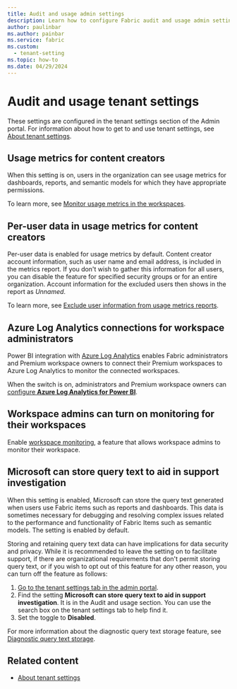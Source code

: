 ```yaml
---
title: Audit and usage admin settings
description: Learn how to configure Fabric audit and usage admin settings.
author: paulinbar
ms.author: painbar
ms.service: fabric
ms.custom:
  - tenant-setting
ms.topic: how-to
ms.date: 04/29/2024
---
```


# Audit and usage tenant settings

These settings are configured in the tenant settings section of the Admin portal. For information about how to get to and use tenant settings, see [About tenant settings](tenant-settings-index.md).

## Usage metrics for content creators

When this setting is on, users in the organization can see usage metrics for dashboards, reports, and semantic models for which they have appropriate permissions.

To learn more, see [Monitor usage metrics in the workspaces](/power-bi/collaborate-share/service-modern-usage-metrics).

## Per-user data in usage metrics for content creators

Per-user data is enabled for usage metrics by default. Content creator account information, such as user name and email address, is included in the metrics report. If you don't wish to gather this information for all users, you can disable the feature for specified security groups or for an entire organization. Account information for the excluded users then shows in the report as *Unnamed*.

To learn more, see [Exclude user information from usage metrics reports](/power-bi/collaborate-share/service-modern-usage-metrics#exclude-user-information-from-usage-metrics-reports).

## Azure Log Analytics connections for workspace administrators

Power BI integration with [Azure Log Analytics](/power-bi/transform-model/log-analytics/desktop-log-analytics-overview) enables Fabric administrators and Premium workspace owners to connect their Premium workspaces to Azure Log Analytics to monitor the connected workspaces.

When the switch is on, administrators and Premium workspace owners can [configure **Azure Log Analytics for Power BI**](/power-bi/transform-model/log-analytics/desktop-log-analytics-configure).

## Workspace admins can turn on monitoring for their workspaces

Enable [workspace monitoring](../get-started/workspace-monitoring-overview.md), a feature that allows workspace admins to monitor their workspace.

## Microsoft can store query text to aid in support investigation

When this setting is enabled, Microsoft can store the query text generated when users use Fabric items such as reports and dashboards. This data is sometimes necessary for debugging and resolving complex issues related to the performance and functionality of Fabric Items such as semantic models. The setting is enabled by default.

Storing and retaining query text data can have implications for data security and privacy. While it is recommended to leave the setting on to facilitate support, if there are organizational requirements that don't permit storing query text, or if you wish to opt out of this feature for any other reason, you can turn off the feature as follows:

1. [Go to the tenant settings tab in the admin portal](./about-tenant-settings.md#how-to-get-to-the-tenant-settings).
1. Find the setting **Microsoft can store query text to aid in support investigation**. It is in the Audit and usage section. You can use the search box on the tenant settings tab to help find it.
1. Set the toggle to **Disabled**.

For more information about the diagnostic query text storage feature, see [Diagnostic query text storage](./query-text-storage.md).

## Related content

* [About tenant settings](tenant-settings-index.md)
